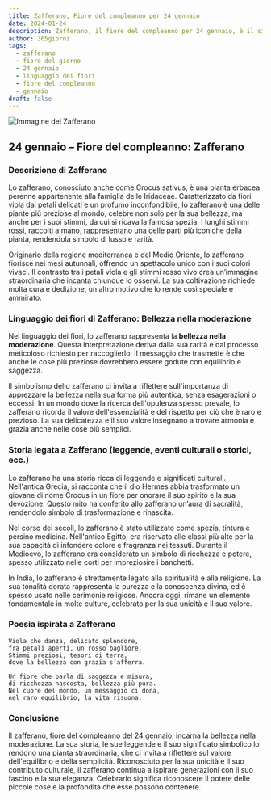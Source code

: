 ```yaml
---
title: Zafferano, Fiore del compleanno per 24 gennaio
date: 2024-01-24
description: Zafferano, il fiore del compleanno per 24 gennaio, è il simbolo di Bellezza nella moderazione. Scopri il suo significato unico, le storie affascinanti e la poesia che celebra la sua bellezza.
author: 365giorni
tags:
  - zafferano
  - fiore del giorno
  - 24 gennaio
  - linguaggio dei fiori
  - fiore del compleanno
  - gennaio
draft: false
---
```


![Immagine del Zafferano](https://cdn.pixabay.com/photo/2019/02/28/16/54/krokus-4026324_1280.jpg)


## 24 gennaio – Fiore del compleanno: Zafferano

### Descrizione di Zafferano

Lo zafferano, conosciuto anche come Crocus sativus, è una pianta erbacea perenne appartenente alla famiglia delle Iridaceae. Caratterizzato da fiori viola dai petali delicati e un profumo inconfondibile, lo zafferano è una delle piante più preziose al mondo, celebre non solo per la sua bellezza, ma anche per i suoi stimmi, da cui si ricava la famosa spezia. I lunghi stimmi rossi, raccolti a mano, rappresentano una delle parti più iconiche della pianta, rendendola simbolo di lusso e rarità.

Originario della regione mediterranea e del Medio Oriente, lo zafferano fiorisce nei mesi autunnali, offrendo un spettacolo unico con i suoi colori vivaci. Il contrasto tra i petali viola e gli stimmi rosso vivo crea un’immagine straordinaria che incanta chiunque lo osservi. La sua coltivazione richiede molta cura e dedizione, un altro motivo che lo rende così speciale e ammirato.

### Linguaggio dei fiori di Zafferano: Bellezza nella moderazione

Nel linguaggio dei fiori, lo zafferano rappresenta la **bellezza nella moderazione**. Questa interpretazione deriva dalla sua rarità e dal processo meticoloso richiesto per raccoglierlo. Il messaggio che trasmette è che anche le cose più preziose dovrebbero essere godute con equilibrio e saggezza.

Il simbolismo dello zafferano ci invita a riflettere sull'importanza di apprezzare la bellezza nella sua forma più autentica, senza esagerazioni o eccessi. In un mondo dove la ricerca dell'opulenza spesso prevale, lo zafferano ricorda il valore dell'essenzialità e del rispetto per ciò che è raro e prezioso. La sua delicatezza e il suo valore insegnano a trovare armonia e grazia anche nelle cose più semplici.

### Storia legata a Zafferano (leggende, eventi culturali o storici, ecc.)

Lo zafferano ha una storia ricca di leggende e significati culturali. Nell'antica Grecia, si racconta che il dio Hermes abbia trasformato un giovane di nome Crocus in un fiore per onorare il suo spirito e la sua devozione. Questo mito ha conferito allo zafferano un’aura di sacralità, rendendolo simbolo di trasformazione e rinascita.

Nel corso dei secoli, lo zafferano è stato utilizzato come spezia, tintura e persino medicina. Nell'antico Egitto, era riservato alle classi più alte per la sua capacità di infondere colore e fragranza nei tessuti. Durante il Medioevo, lo zafferano era considerato un simbolo di ricchezza e potere, spesso utilizzato nelle corti per impreziosire i banchetti.

In India, lo zafferano è strettamente legato alla spiritualità e alla religione. La sua tonalità dorata rappresenta la purezza e la conoscenza divina, ed è spesso usato nelle cerimonie religiose. Ancora oggi, rimane un elemento fondamentale in molte culture, celebrato per la sua unicità e il suo valore.

### Poesia ispirata a Zafferano

```
Viola che danza, delicato splendore,  
fra petali aperti, un rosso bagliore.  
Stimmi preziosi, tesori di terra,  
dove la bellezza con grazia s’afferra.  

Un fiore che parla di saggezza e misura,  
di ricchezza nascosta, bellezza più pura.  
Nel cuore del mondo, un messaggio ci dona,  
nel raro equilibrio, la vita risuona.
```

### Conclusione

Il zafferano, fiore del compleanno del 24 gennaio, incarna la bellezza nella moderazione. La sua storia, le sue leggende e il suo significato simbolico lo rendono una pianta straordinaria, che ci invita a riflettere sul valore dell'equilibrio e della semplicità. Riconosciuto per la sua unicità e il suo contributo culturale, il zafferano continua a ispirare generazioni con il suo fascino e la sua eleganza. Celebrarlo significa riconoscere il potere delle piccole cose e la profondità che esse possono contenere.